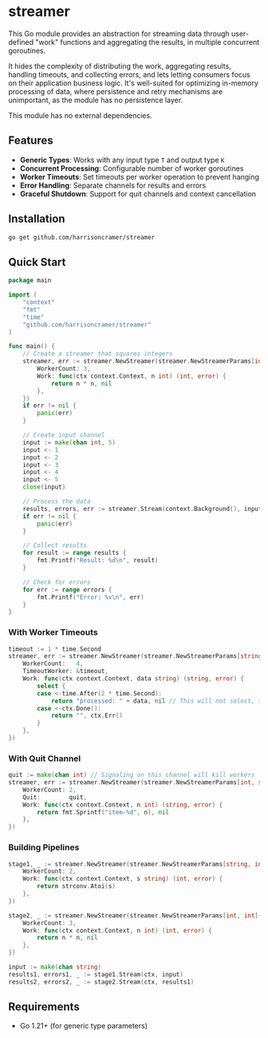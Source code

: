 # streamer

This Go module provides an abstraction for streaming data through user-defined "work" functions and aggregating the results, in multiple concurrent goroutines. 

It hides the complexity of distributing the work, aggregating results, handling timeouts, and collecting errors, and lets letting consumers focus on their application business logic. It's well-suited for optimizing in-memory processing of data, where persistence and retry mechanisms are unimportant, as the module has no persistence layer. 

This module has no external dependencies.

## Features

- **Generic Types**: Works with any input type `T` and output type `K`
- **Concurrent Processing**: Configurable number of worker goroutines
- **Worker Timeouts**: Set timeouts per worker operation to prevent hanging
- **Error Handling**: Separate channels for results and errors
- **Graceful Shutdown**: Support for quit channels and context cancellation  

## Installation

```bash
go get github.com/harrisoncramer/streamer
```

## Quick Start

```go
package main

import (
    "context"
    "fmt"
    "time"
    "github.com/harrisoncramer/streamer"
)

func main() {
    // Create a streamer that squares integers
    streamer, err := streamer.NewStreamer(streamer.NewStreamerParams[int, int]{
        WorkerCount: 3,
        Work: func(ctx context.Context, n int) (int, error) {
            return n * n, nil
        },
    })
    if err != nil {
        panic(err)
    }

    // Create input channel
    input := make(chan int, 5)
    input <- 1
    input <- 2  
    input <- 3
    input <- 4
    input <- 5
    close(input)

    // Process the data
    results, errors, err := streamer.Stream(context.Background(), input)
    if err != nil {
        panic(err)
    }

    // Collect results
    for result := range results {
        fmt.Printf("Result: %d\n", result)
    }

    // Check for errors
    for err := range errors {
        fmt.Printf("Error: %v\n", err)
    }
}
```

### With Worker Timeouts

```go
timeout := 1 * time.Second
streamer, err := streamer.NewStreamer(streamer.NewStreamerParams[string, string]{
    WorkerCount:   4,
    TimeoutWorker: &timeout,
    Work: func(ctx context.Context, data string) (string, error) {
        select {
        case <-time.After(2 * time.Second):
            return "processed: " + data, nil // This will not select, the timeout will happen first.
        case <-ctx.Done():
            return "", ctx.Err()
        }
    },
})
```

### With Quit Channel

```go
quit := make(chan int) // Signaling on this channel will kill workers
streamer, err := streamer.NewStreamer(streamer.NewStreamerParams[int, string]{
    WorkerCount: 2,
    Quit:        quit,
    Work: func(ctx context.Context, n int) (string, error) {
        return fmt.Sprintf("item-%d", n), nil
    },
})
```

### Building Pipelines

```go
stage1, _ := streamer.NewStreamer(streamer.NewStreamerParams[string, int]{
    WorkerCount: 2,
    Work: func(ctx context.Context, s string) (int, error) {
        return strconv.Atoi(s)
    },
})

stage2, _ := streamer.NewStreamer(streamer.NewStreamerParams[int, int]{
    WorkerCount: 3,
    Work: func(ctx context.Context, n int) (int, error) {
        return n * n, nil
    },
})

input := make(chan string)
results1, errors1, _ := stage1.Stream(ctx, input)
results2, errors2, _ := stage2.Stream(ctx, results1)

```

## Requirements

- Go 1.21+ (for generic type parameters)
